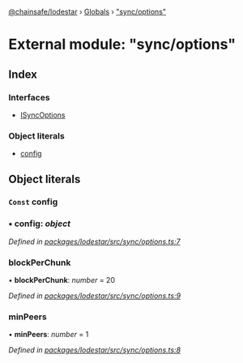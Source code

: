[@chainsafe/lodestar](../README.md) › [Globals](../globals.md) › ["sync/options"](_sync_options_.md)

# External module: "sync/options"

## Index

### Interfaces

* [ISyncOptions](../interfaces/_sync_options_.isyncoptions.md)

### Object literals

* [config](_sync_options_.md#const-config)

## Object literals

### `Const` config

### ▪ **config**: *object*

*Defined in [packages/lodestar/src/sync/options.ts:7](https://github.com/ChainSafe/lodestar/blob/6d8273318/packages/lodestar/src/sync/options.ts#L7)*

###  blockPerChunk

• **blockPerChunk**: *number* = 20

*Defined in [packages/lodestar/src/sync/options.ts:9](https://github.com/ChainSafe/lodestar/blob/6d8273318/packages/lodestar/src/sync/options.ts#L9)*

###  minPeers

• **minPeers**: *number* = 1

*Defined in [packages/lodestar/src/sync/options.ts:8](https://github.com/ChainSafe/lodestar/blob/6d8273318/packages/lodestar/src/sync/options.ts#L8)*
